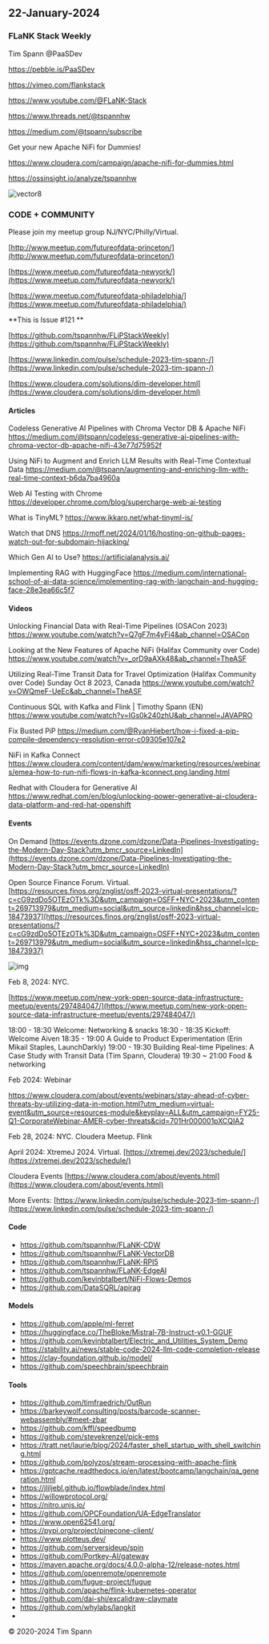 ## 22-January-2024



### FLaNK Stack Weekly


Tim Spann @PaaSDev

https://pebble.is/PaaSDev

https://vimeo.com/flankstack

https://www.youtube.com/@FLaNK-Stack

https://www.threads.net/@tspannhw

https://medium.com/@tspann/subscribe

Get your new Apache NiFi for Dummies!

https://www.cloudera.com/campaign/apache-nifi-for-dummies.html

https://ossinsight.io/analyze/tspannhw

![vector8](https://github.com/tspannhw/FLiPStackWeekly/assets/18673814/682a1cb9-8329-401f-932a-a7ed01110210)


### CODE + COMMUNITY

Please join my meetup group NJ/NYC/Philly/Virtual. 

[http://www.meetup.com/futureofdata-princeton/](http://www.meetup.com/futureofdata-princeton/)

[https://www.meetup.com/futureofdata-newyork/](https://www.meetup.com/futureofdata-newyork/)

[https://www.meetup.com/futureofdata-philadelphia/](https://www.meetup.com/futureofdata-philadelphia/)


**This is Issue #121 **



[https://github.com/tspannhw/FLiPStackWeekly](https://github.com/tspannhw/FLiPStackWeekly)

[https://www.linkedin.com/pulse/schedule-2023-tim-spann-/](https://www.linkedin.com/pulse/schedule-2023-tim-spann-/)

[https://www.cloudera.com/solutions/dim-developer.html](https://www.cloudera.com/solutions/dim-developer.html)




#### Articles

Codeless Generative AI Pipelines with Chroma Vector DB & Apache NiFi
https://medium.com/@tspann/codeless-generative-ai-pipelines-with-chroma-vector-db-apache-nifi-43e77d75952f

Using NiFi to Augment and Enrich LLM Results with Real-Time Contextual Data
https://medium.com/@tspann/augmenting-and-enriching-llm-with-real-time-context-b6da7ba4960a

Web AI Testing with Chrome
https://developer.chrome.com/blog/supercharge-web-ai-testing

What is TinyML?
https://www.ikkaro.net/what-tinyml-is/

Watch that DNS
https://rmoff.net/2024/01/16/hosting-on-github-pages-watch-out-for-subdomain-hijacking/

Which Gen AI to Use?
https://artificialanalysis.ai/

Implementing RAG with HuggingFace
https://medium.com/international-school-of-ai-data-science/implementing-rag-with-langchain-and-hugging-face-28e3ea66c5f7


#### Videos

Unlocking Financial Data with Real-Time Pipelines (OSACon 2023)
https://www.youtube.com/watch?v=Q7gF7m4yFi4&ab_channel=OSACon

Looking at the New Features of Apache NiFi (Halifax Community over Code)
https://www.youtube.com/watch?v=_orD9aAXk48&ab_channel=TheASF

Utilizing Real-Time Transit Data for Travel Optimization (Halifax Community over Code)
Sunday Oct 8 2023, Canada
https://www.youtube.com/watch?v=OWQmeF-UeEc&ab_channel=TheASF

Continuous SQL with Kafka and Flink | Timothy Spann (EN)
https://www.youtube.com/watch?v=IGs0k240zhU&ab_channel=JAVAPRO

Fix Busted PiP
https://medium.com/@RyanHiebert/how-i-fixed-a-pip-compile-dependency-resolution-error-c09305e107e2

NiFi in Kafka Connect
https://www.cloudera.com/content/dam/www/marketing/resources/webinars/emea-how-to-run-nifi-flows-in-kafka-kconnect.png.landing.html

Redhat with Cloudera for Generative AI
https://www.redhat.com/en/blog/unlocking-power-generative-ai-cloudera-data-platform-and-red-hat-openshift

#### Events

On Demand
[https://events.dzone.com/dzone/Data-Pipelines-Investigating-the-Modern-Day-Stack?utm_bmcr_source=LinkedIn](https://events.dzone.com/dzone/Data-Pipelines-Investigating-the-Modern-Day-Stack?utm_bmcr_source=LinkedIn)

Open Source Finance Forum.  Virtual.
[https://resources.finos.org/znglist/osff-2023-virtual-presentations/?c=cG9zdDo5OTEzOTk%3D&utm_campaign=OSFF+NYC+2023&utm_content=269713979&utm_medium=social&utm_source=linkedin&hss_channel=lcp-18473937](https://resources.finos.org/znglist/osff-2023-virtual-presentations/?c=cG9zdDo5OTEzOTk%3D&utm_campaign=OSFF+NYC+2023&utm_content=269713979&utm_medium=social&utm_source=linkedin&hss_channel=lcp-18473937)

![img](https://media.licdn.com/dms/image/D4E22AQFBasCuZrsnJg/feedshare-shrink_800/0/1702310406179?e=1704931200&v=beta&t=4w-KHZHp074hHIypUEyDUkqUGu9nWXAeGRNPnFyNUUg)

Feb 8, 2024:  NYC.

[https://www.meetup.com/new-york-open-source-data-infrastructure-meetup/events/297484047/](https://www.meetup.com/new-york-open-source-data-infrastructure-meetup/events/297484047/)   

18:00 - 18:30 Welcome: Networking & snacks
18:30 - 18:35 Kickoff: Welcome Aiven
18:35 - 19:00 A Guide to Product Experimentation (Erin Mikail Staples, LaunchDarkly)
19:00 - 19:30 Building Real-time Pipelines: A Case Study with Transit Data (Tim Spann, Cloudera)
19:30 ~ 21:00 Food & networking 

Feb 2024: Webinar

https://www.cloudera.com/about/events/webinars/stay-ahead-of-cyber-threats-by-utilizing-data-in-motion.html?utm_medium=virtual-event&utm_source=resources-module&keyplay=ALL&utm_campaign=FY25-Q1-CorporateWebinar-AMER-cyber-threats&cid=701Hr000001pXCQIA2

Feb 28, 2024:  NYC. Cloudera Meetup.   Flink

April 2024: XtremeJ 2024. Virtual.
[https://xtremej.dev/2023/schedule/](https://xtremej.dev/2023/schedule/)


Cloudera Events
[https://www.cloudera.com/about/events.html](https://www.cloudera.com/about/events.html)

More Events:
[https://www.linkedin.com/pulse/schedule-2023-tim-spann-/](https://www.linkedin.com/pulse/schedule-2023-tim-spann-/)


#### Code

* https://github.com/tspannhw/FLaNK-CDW
* https://github.com/tspannhw/FLaNK-VectorDB
* https://github.com/tspannhw/FLaNK-RPI5
* https://github.com/tspannhw/FLaNK-EdgeAI
* https://github.com/kevinbtalbert/NiFi-Flows-Demos
* https://github.com/DataSQRL/apirag
  
#### Models

* https://github.com/apple/ml-ferret
* https://huggingface.co/TheBloke/Mistral-7B-Instruct-v0.1-GGUF
* https://github.com/kevinbtalbert/Electric_and_Utilities_System_Demo
* https://stability.ai/news/stable-code-2024-llm-code-completion-release
* https://clay-foundation.github.io/model/
* https://github.com/speechbrain/speechbrain

  
#### Tools

* https://github.com/timfraedrich/OutRun
* https://barkeywolf.consulting/posts/barcode-scanner-webassembly/#meet-zbar
* https://github.com/kffl/speedbump
* https://github.com/stevekrenzel/pick-ems
* https://tratt.net/laurie/blog/2024/faster_shell_startup_with_shell_switching.html
* https://github.com/polyzos/stream-processing-with-apache-flink
* https://gptcache.readthedocs.io/en/latest/bootcamp/langchain/qa_generation.html
* https://jliljebl.github.io/flowblade/index.html
* https://willowprotocol.org/
* https://nitro.unjs.io/
* https://github.com/OPCFoundation/UA-EdgeTranslator
* https://www.open62541.org/
* https://pypi.org/project/pinecone-client/
* https://www.plotteus.dev/
* https://github.com/serversideup/spin
* https://github.com/Portkey-AI/gateway
* https://maven.apache.org/docs/4.0.0-alpha-12/release-notes.html
* https://github.com/openremote/openremote
* https://github.com/fugue-project/fugue
* https://github.com/apache/flink-kubernetes-operator
* https://github.com/dai-shi/excalidraw-claymate
* https://github.com/whylabs/langkit
* 

&copy; 2020-2024 Tim Spann
